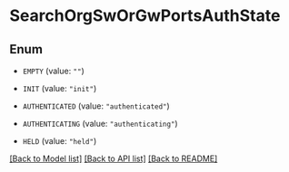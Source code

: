 # SearchOrgSwOrGwPortsAuthState

## Enum


* `EMPTY` (value: `""`)

* `INIT` (value: `"init"`)

* `AUTHENTICATED` (value: `"authenticated"`)

* `AUTHENTICATING` (value: `"authenticating"`)

* `HELD` (value: `"held"`)


[[Back to Model list]](../README.md#documentation-for-models) [[Back to API list]](../README.md#documentation-for-api-endpoints) [[Back to README]](../README.md)


